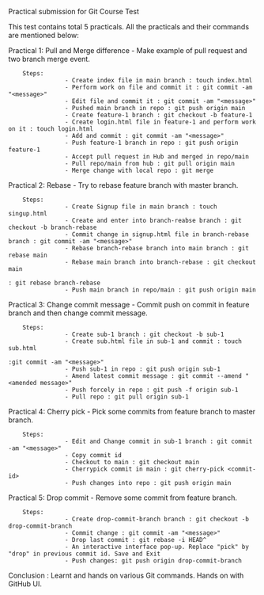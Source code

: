 Practical submission for Git Course Test

This test contains total 5 practicals. All the practicals and their commands are mentioned below:

Practical 1: Pull and Merge difference
		- Make example of pull request and two branch merge event.
		
		Steps:
					- Create index file in main branch : touch index.html
					- Perform work on file and commit it : git commit -am "<message>"
					- Edit file and commit it : git commit -am "<message>"
					- Pushed main branch in repo : git push origin main
					- Create feature-1 branch : git checkout -b feature-1
					- Create login.html file in feature-1 and perform work on it : touch login.html
					- Add and commit : git commit -am "<message>"
					- Push feature-1 branch in repo : git push origin feature-1
					- Accept pull request in Hub and merged in repo/main
					- Pull repo/main from hub : git pull origin main
					- Merge change with local repo : git merge
					
					
Practical 2: Rebase
		- Try to rebase feature branch with master branch.
		
		Steps:
					- Create Signup file in main branch : touch singup.html
					- Create and enter into branch-reabse branch : git checkout -b branch-rebase
					- Commit change in signup.html file in branch-rebase branch : git commit -am "<message>"
					- Rebase branch-rebase branch into main branch : git rebase main
					- Rebase main branch into branch-rebase : git checkout main
																									: git rebase branch-rebase
					- Push main branch in repo/main : git push origin main
					
Practical 3: Change commit message
		- Commit push on commit in feature branch and then change commit message.
		
		Steps:
					- Create sub-1 branch : git checkout -b sub-1
					- Create sub.html file in sub-1 and commit : touch sub.html
																											:git commit -am "<message>"
					- Push sub-1 in repo : git push origin sub-1
					- Amend latest commit message : git commit --amend "<amended message>"
					- Push forcely in repo : git push -f origin sub-1
					- Pull repo : git pull origin sub-1
					
			
Practical 4: Cherry pick
		- Pick some commits from feature branch to master branch.
		
		Steps:
					- Edit and Change commit in sub-1 branch : git commit -am "<message>"
					- Copy commit id 
					- Checkout to main : git checkout main
					- Cherrypick commit in main : git cherry-pick <commit-id>
					- Push changes into repo : git push origin main
					
					
Practical 5: Drop commit
		- Remove some commit from feature branch.
		
		Steps:
					- Create drop-commit-branch branch : git checkout -b drop-commit-branch
					- Commit change : git commit -am "<message>"
					- Drop last commit : git rebase -i HEAD^
					- An interactive interface pop-up. Replace "pick" by "drop" in previous commit id. Save and Exit
					- Push changes: git push origin drop-commit-branch
					
					
					
Conclusion : 
					Learnt and hands on various Git commands. Hands on with GitHub UI. 
					

